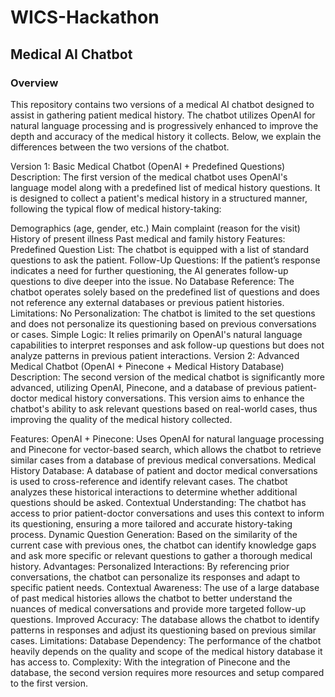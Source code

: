 # WICS-Hackathon

## Medical AI Chatbot
### Overview
This repository contains two versions of a medical AI chatbot designed to assist in gathering patient medical history. The chatbot utilizes OpenAI for natural language processing and is progressively enhanced to improve the depth and accuracy of the medical history it collects. Below, we explain the differences between the two versions of the chatbot.

Version 1: Basic Medical Chatbot (OpenAI + Predefined Questions)
Description:
The first version of the medical chatbot uses OpenAI's language model along with a predefined list of medical history questions. It is designed to collect a patient's medical history in a structured manner, following the typical flow of medical history-taking:

Demographics (age, gender, etc.)
Main complaint (reason for the visit)
History of present illness
Past medical and family history
Features:
Predefined Question List: The chatbot is equipped with a list of standard questions to ask the patient.
Follow-Up Questions: If the patient’s response indicates a need for further questioning, the AI generates follow-up questions to dive deeper into the issue.
No Database Reference: The chatbot operates solely based on the predefined list of questions and does not reference any external databases or previous patient histories.
Limitations:
No Personalization: The chatbot is limited to the set questions and does not personalize its questioning based on previous conversations or cases.
Simple Logic: It relies primarily on OpenAI's natural language capabilities to interpret responses and ask follow-up questions but does not analyze patterns in previous patient interactions.
Version 2: Advanced Medical Chatbot (OpenAI + Pinecone + Medical History Database)
Description:
The second version of the medical chatbot is significantly more advanced, utilizing OpenAI, Pinecone, and a database of previous patient-doctor medical history conversations. This version aims to enhance the chatbot's ability to ask relevant questions based on real-world cases, thus improving the quality of the medical history collected.

Features:
OpenAI + Pinecone: Uses OpenAI for natural language processing and Pinecone for vector-based search, which allows the chatbot to retrieve similar cases from a database of previous medical conversations.
Medical History Database: A database of patient and doctor medical conversations is used to cross-reference and identify relevant cases. The chatbot analyzes these historical interactions to determine whether additional questions should be asked.
Contextual Understanding: The chatbot has access to prior patient-doctor conversations and uses this context to inform its questioning, ensuring a more tailored and accurate history-taking process.
Dynamic Question Generation: Based on the similarity of the current case with previous ones, the chatbot can identify knowledge gaps and ask more specific or relevant questions to gather a thorough medical history.
Advantages:
Personalized Interactions: By referencing prior conversations, the chatbot can personalize its responses and adapt to specific patient needs.
Contextual Awareness: The use of a large database of past medical histories allows the chatbot to better understand the nuances of medical conversations and provide more targeted follow-up questions.
Improved Accuracy: The database allows the chatbot to identify patterns in responses and adjust its questioning based on previous similar cases.
Limitations:
Database Dependency: The performance of the chatbot heavily depends on the quality and scope of the medical history database it has access to.
Complexity: With the integration of Pinecone and the database, the second version requires more resources and setup compared to the first version.
